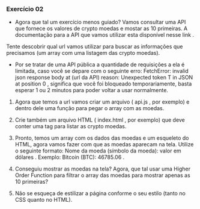 ### Exercício 02

* Agora que tal um exercício menos guiado? Vamos consultar uma API que fornece os valores de crypto moedas e mostar as 10 primeiras.
A documentação para a API que vamos utilizar esta disponível nesse link .

Tente descobrir qual url vamos utilizar para buscar as informações que precisamos (um array com uma listagem das crypto moedas).



* Por se tratar de uma API pública a quantidade de requisições a ela é limitada, caso você se depare com o seguinte erro: FetchError: invalid json response body at (url da API) reason: Unexpected token T in JSON at position 0 , significa que você foi bloqueado temporariamente, basta esperar 1 ou 2 minutos para poder voltar a usar normalmente.

1. Agora que temos a url vamos criar um arquivo ( api.js , por exemplo) e dentro dele uma função para pegar o array com as moedas.

2. Crie também um arquivo HTML ( index.html , por exemplo) que deve conter uma tag para listar as crypto moedas.

3. Pronto, temos um array com os dados das moedas e um esqueleto do HTML, agora vamos fazer com que as moedas aparecam na tela. Utilize o seguinte formato: Nome da moeda (símbolo da moeda): valor em dólares . Exemplo: Bitcoin (BTC): 46785.06 .

4. Conseguiu mostrar as moedas na tela? Agora, que tal usar uma Higher Order Function para filtrar o array das moedas para mostrar apenas as 10 primeiras?

5. Não se esqueça de estilizar a página conforme o seu estilo (tanto no CSS quanto no HTML).